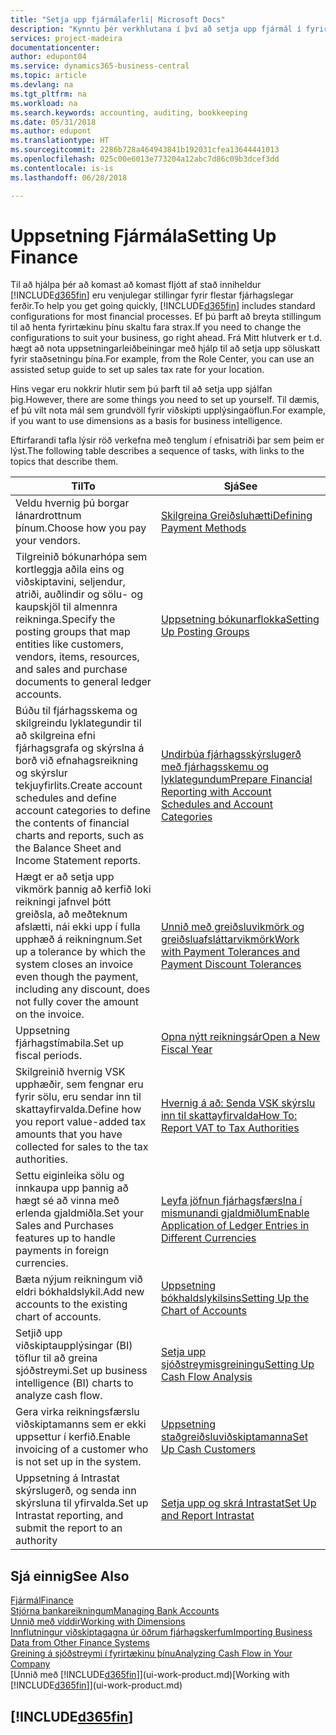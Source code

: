 ```yaml
---
title: "Setja upp fjármálaferli| Microsoft Docs"
description: "Kynntu þér verkhlutana í því að setja upp fjármál í fyrirtækinu sem hentar öllum þínum þörfum tengdum bókhaldi, endurskoðun eða bókunum."
services: project-madeira
documentationcenter: 
author: edupont04
ms.service: dynamics365-business-central
ms.topic: article
ms.devlang: na
ms.tgt_pltfrm: na
ms.workload: na
ms.search.keywords: accounting, auditing, bookkeeping
ms.date: 05/31/2018
ms.author: edupont
ms.translationtype: HT
ms.sourcegitcommit: 2286b728a464943841b192031cfea13644441013
ms.openlocfilehash: 025c00e6013e773204a12abc7d86c09b3dcef3dd
ms.contentlocale: is-is
ms.lasthandoff: 06/28/2018

---
```

# <a name="setting-up-finance"></a><span data-ttu-id="57ccd-103">Uppsetning Fjármála</span><span class="sxs-lookup"><span data-stu-id="57ccd-103">Setting Up Finance</span></span>
<span data-ttu-id="57ccd-104">Til að hjálpa þér að komast að komast fljótt af stað inniheldur [!INCLUDE[d365fin](includes/d365fin_md.md)] eru venjulegar stillingar fyrir flestar fjárhagslegar ferðir.</span><span class="sxs-lookup"><span data-stu-id="57ccd-104">To help you get going quickly, [!INCLUDE[d365fin](includes/d365fin_md.md)] includes standard configurations for most financial processes.</span></span> <span data-ttu-id="57ccd-105">Ef þú þarft að breyta stillingum til að henta fyrirtækinu þínu skaltu fara strax.</span><span class="sxs-lookup"><span data-stu-id="57ccd-105">If you need to change the configurations to suit your business, go right ahead.</span></span> <span data-ttu-id="57ccd-106">Frá Mitt hlutverk er t.d. hægt að nota uppsetningarleiðbeiningar með hjálp til að setja upp söluskatt fyrir staðsetningu þína.</span><span class="sxs-lookup"><span data-stu-id="57ccd-106">For example, from the Role Center, you can use an assisted setup guide to set up sales tax rate for your location.</span></span>  

<span data-ttu-id="57ccd-107">Hins vegar eru nokkrir hlutir sem þú þarft til að setja upp sjálfan þig.</span><span class="sxs-lookup"><span data-stu-id="57ccd-107">However, there are some things you need to set up yourself.</span></span> <span data-ttu-id="57ccd-108">Til dæmis, ef þú vilt nota mál sem grundvöll fyrir viðskipti upplýsingaöflun.</span><span class="sxs-lookup"><span data-stu-id="57ccd-108">For example, if you want to use dimensions as a basis for business intelligence.</span></span>  

<span data-ttu-id="57ccd-109">Eftirfarandi tafla lýsir röð verkefna með tenglum í efnisatriði þar sem þeim er lýst.</span><span class="sxs-lookup"><span data-stu-id="57ccd-109">The following table describes a sequence of tasks, with links to the topics that describe them.</span></span>

| <span data-ttu-id="57ccd-110">Til</span><span class="sxs-lookup"><span data-stu-id="57ccd-110">To</span></span> | <span data-ttu-id="57ccd-111">Sjá</span><span class="sxs-lookup"><span data-stu-id="57ccd-111">See</span></span> |
| --- | --- |
| <span data-ttu-id="57ccd-112">Veldu hvernig þú borgar lánardrottnum þínum.</span><span class="sxs-lookup"><span data-stu-id="57ccd-112">Choose how you pay your vendors.</span></span> |[<span data-ttu-id="57ccd-113">Skilgreina Greiðsluhætti</span><span class="sxs-lookup"><span data-stu-id="57ccd-113">Defining Payment Methods</span></span>](finance-payment-methods.md) |
| <span data-ttu-id="57ccd-114">Tilgreinið bókunarhópa sem kortleggja aðila eins og viðskiptavini, seljendur, atriði, auðlindir og sölu- og kaupskjöl til almennra reikninga.</span><span class="sxs-lookup"><span data-stu-id="57ccd-114">Specify the posting groups that map entities like customers, vendors, items, resources, and sales and purchase documents to general ledger accounts.</span></span> |[<span data-ttu-id="57ccd-115">Uppsetning bókunarflokka</span><span class="sxs-lookup"><span data-stu-id="57ccd-115">Setting Up Posting Groups</span></span>](finance-posting-groups.md)|
|<span data-ttu-id="57ccd-116">Búðu til fjárhagsskema og skilgreindu lyklategundir til að skilgreina efni fjárhagsgrafa og skýrslna á borð við efnahagsreikning og skýrslur tekjuyfirlits.</span><span class="sxs-lookup"><span data-stu-id="57ccd-116">Create account schedules and define account categories to define the contents of financial charts and reports, such as the Balance Sheet and Income Statement reports.</span></span>|[<span data-ttu-id="57ccd-117">Undirbúa fjárhagsskýrslugerð með fjárhagsskemu og lyklategundum</span><span class="sxs-lookup"><span data-stu-id="57ccd-117">Prepare Financial Reporting with Account Schedules and Account Categories</span></span>](bi-how-work-account-schedule.md)|
|<span data-ttu-id="57ccd-118">Hægt er að setja upp vikmörk þannig að kerfið loki reikningi jafnvel þótt greiðsla, að meðteknum afslætti, nái ekki upp í fulla upphæð á reikningnum.</span><span class="sxs-lookup"><span data-stu-id="57ccd-118">Set up a tolerance by which the system closes an invoice even though the payment, including any discount, does not fully cover the amount on the invoice.</span></span>|[<span data-ttu-id="57ccd-119">Unnið með greiðsluvikmörk og greiðsluafsláttarvikmörk</span><span class="sxs-lookup"><span data-stu-id="57ccd-119">Work with Payment Tolerances and Payment Discount Tolerances</span></span>](finance-payment-tolerance-and-payment-discount-tolerance.md)|
| <span data-ttu-id="57ccd-120">Uppsetning fjárhagstímabila.</span><span class="sxs-lookup"><span data-stu-id="57ccd-120">Set up fiscal periods.</span></span> |[<span data-ttu-id="57ccd-121">Opna nýtt reikningsár</span><span class="sxs-lookup"><span data-stu-id="57ccd-121">Open a New Fiscal Year</span></span>](finance-how-open-new-fiscal-year.md) |
| <span data-ttu-id="57ccd-122">Skilgreinið hvernig VSK upphæðir, sem fengnar eru fyrir sölu, eru sendar inn til skattayfirvalda.</span><span class="sxs-lookup"><span data-stu-id="57ccd-122">Define how you report value-added tax amounts that you have collected for sales to the tax authorities.</span></span> |[<span data-ttu-id="57ccd-123">Hvernig á að: Senda VSK skýrslu inn til skattayfirvalda</span><span class="sxs-lookup"><span data-stu-id="57ccd-123">How To: Report VAT to Tax Authorities</span></span>](finance-how-report-vat.md)|
| <span data-ttu-id="57ccd-124">Settu eiginleika sölu og innkaupa upp þannig að hægt sé að vinna með erlenda gjaldmiðla.</span><span class="sxs-lookup"><span data-stu-id="57ccd-124">Set your Sales and Purchases features up to handle payments in foreign currencies.</span></span>|[<span data-ttu-id="57ccd-125">Leyfa jöfnun fjárhagsfærslna í mismunandi gjaldmiðlum</span><span class="sxs-lookup"><span data-stu-id="57ccd-125">Enable Application of Ledger Entries in Different Currencies</span></span>](finance-how-enable-application-ledger-entries-different-currencies.md)
| <span data-ttu-id="57ccd-126">Bæta nýjum reikningum við eldri bókhaldslykil.</span><span class="sxs-lookup"><span data-stu-id="57ccd-126">Add new accounts to the existing chart of accounts.</span></span> |[<span data-ttu-id="57ccd-127">Uppsetning bókhaldslykilsins</span><span class="sxs-lookup"><span data-stu-id="57ccd-127">Setting Up the Chart of Accounts</span></span>](finance-setup-chart-accounts.md) |
| <span data-ttu-id="57ccd-128">Setjið upp viðskiptaupplýsingar (BI) töflur til að greina sjóðstreymi.</span><span class="sxs-lookup"><span data-stu-id="57ccd-128">Set up business intelligence (BI) charts to analyze cash flow.</span></span> |[<span data-ttu-id="57ccd-129">Setja upp sjóðstreymisgreiningu</span><span class="sxs-lookup"><span data-stu-id="57ccd-129">Setting Up Cash Flow Analysis</span></span>](finance-setup-cash-flow-analyses.md) |
|<span data-ttu-id="57ccd-130">Gera virka reikningsfærslu viðskiptamanns sem er ekki uppsettur í kerfið.</span><span class="sxs-lookup"><span data-stu-id="57ccd-130">Enable invoicing of a customer who is not set up in the system.</span></span>|[<span data-ttu-id="57ccd-131">Uppsetning staðgreiðsluviðskiptamanna</span><span class="sxs-lookup"><span data-stu-id="57ccd-131">Set Up Cash Customers</span></span>](finance-how-to-set-up-cash-customers.md)|
| <span data-ttu-id="57ccd-132">Uppsetning á Intrastat skýrslugerð, og senda inn skýrsluna til yfirvalda.</span><span class="sxs-lookup"><span data-stu-id="57ccd-132">Set up Intrastat reporting, and submit the report to an authority</span></span> | [<span data-ttu-id="57ccd-133">Setja upp og skrá Intrastat</span><span class="sxs-lookup"><span data-stu-id="57ccd-133">Set Up and Report Intrastat</span></span>](finance-how-setup-report-intrastat.md)|

## <a name="see-also"></a><span data-ttu-id="57ccd-134">Sjá einnig</span><span class="sxs-lookup"><span data-stu-id="57ccd-134">See Also</span></span>
[<span data-ttu-id="57ccd-135">Fjármál</span><span class="sxs-lookup"><span data-stu-id="57ccd-135">Finance</span></span>](finance.md)  
[<span data-ttu-id="57ccd-136">Stjórna bankareikningum</span><span class="sxs-lookup"><span data-stu-id="57ccd-136">Managing Bank Accounts</span></span>](bank-manage-bank-accounts.md)  
[<span data-ttu-id="57ccd-137">Unnið með víddir</span><span class="sxs-lookup"><span data-stu-id="57ccd-137">Working with Dimensions</span></span>](finance-dimensions.md)  
[<span data-ttu-id="57ccd-138">Innflutningur viðskiptagagna úr öðrum fjárhagskerfum</span><span class="sxs-lookup"><span data-stu-id="57ccd-138">Importing Business Data from Other Finance Systems</span></span>](across-import-data-configuration-packages.md)  
[<span data-ttu-id="57ccd-139">Greining á sjóðstreymi í fyrirtækinu þínu</span><span class="sxs-lookup"><span data-stu-id="57ccd-139">Analyzing Cash Flow in Your Company</span></span>](finance-analyze-cash-flow.md)  
<span data-ttu-id="57ccd-140">[Unnið með [!INCLUDE[d365fin](includes/d365fin_md.md)]](ui-work-product.md)</span><span class="sxs-lookup"><span data-stu-id="57ccd-140">[Working with [!INCLUDE[d365fin](includes/d365fin_md.md)]](ui-work-product.md)</span></span>  

## [!INCLUDE[d365fin](includes/free_trial_md.md)]  
 

